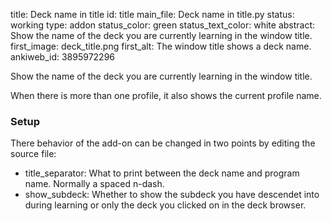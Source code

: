 title: Deck name in title
id: title
main_file: Deck name in title.py
status: working
type: addon
status_color: green
status_text_color: white
abstract: Show the name of the deck you are currently learning in the window title.
first_image: deck_title.png
first_alt: The window title shows a deck name.
ankiweb_id: 3895972296

Show the name of the deck you are currently learning in the window
title.

When there is more than one profile, it also shows the current profile name.

### Setup

There behavior of the add-on can be changed in two points by editing
the source file:

* title_separator: What to print between the deck name and program
  name. Normally a spaced n-dash.
* show_subdeck: Whether to show the subdeck you have descendet into
  during learning or only the deck you clicked on in the deck
  browser.

